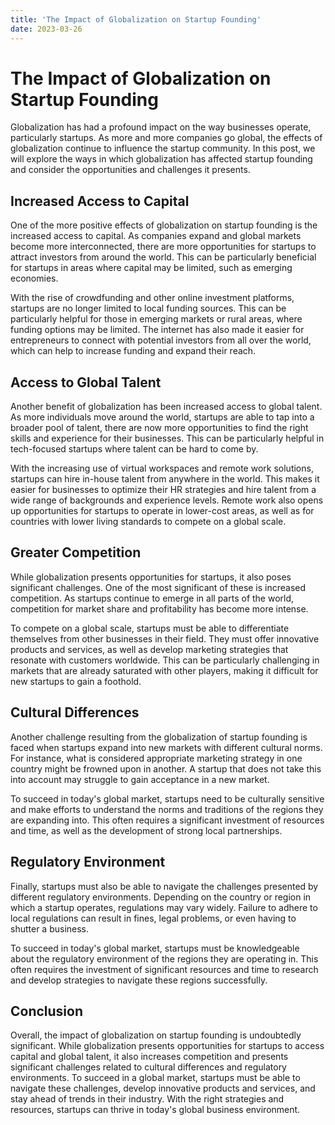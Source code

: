 ```yaml
---
title: 'The Impact of Globalization on Startup Founding'
date: 2023-03-26
---
```


# The Impact of Globalization on Startup Founding

Globalization has had a profound impact on the way businesses operate, particularly startups. As more and more companies go global, the effects of globalization continue to influence the startup community. In this post, we will explore the ways in which globalization has affected startup founding and consider the opportunities and challenges it presents.

## Increased Access to Capital
One of the more positive effects of globalization on startup founding is the increased access to capital. As companies expand and global markets become more interconnected, there are more opportunities for startups to attract investors from around the world. This can be particularly beneficial for startups in areas where capital may be limited, such as emerging economies.

With the rise of crowdfunding and other online investment platforms, startups are no longer limited to local funding sources. This can be particularly helpful for those in emerging markets or rural areas, where funding options may be limited. The internet has also made it easier for entrepreneurs to connect with potential investors from all over the world, which can help to increase funding and expand their reach.

## Access to Global Talent
Another benefit of globalization has been increased access to global talent. As more individuals move around the world, startups are able to tap into a broader pool of talent, there are now more opportunities to find the right skills and experience for their businesses. This can be particularly helpful in tech-focused startups where talent can be hard to come by.

With the increasing use of virtual workspaces and remote work solutions, startups can hire in-house talent from anywhere in the world. This makes it easier for businesses to optimize their HR strategies and hire talent from a wide range of backgrounds and experience levels. Remote work also opens up opportunities for startups to operate in lower-cost areas, as well as for countries with lower living standards to compete on a global scale.

## Greater Competition
While globalization presents opportunities for startups, it also poses significant challenges. One of the most significant of these is increased competition. As startups continue to emerge in all parts of the world, competition for market share and profitability has become more intense.

To compete on a global scale, startups must be able to differentiate themselves from other businesses in their field. They must offer innovative products and services, as well as develop marketing strategies that resonate with customers worldwide. This can be particularly challenging in markets that are already saturated with other players, making it difficult for new startups to gain a foothold.

## Cultural Differences
Another challenge resulting from the globalization of startup founding is faced when startups expand into new markets with different cultural norms. For instance, what is considered appropriate marketing strategy in one country might be frowned upon in another. A startup that does not take this into account may struggle to gain acceptance in a new market.

To succeed in today's global market, startups need to be culturally sensitive and make efforts to understand the norms and traditions of the regions they are expanding into. This often requires a significant investment of resources and time, as well as the development of strong local partnerships.

## Regulatory Environment
Finally, startups must also be able to navigate the challenges presented by different regulatory environments. Depending on the country or region in which a startup operates, regulations may vary widely. Failure to adhere to local regulations can result in fines, legal problems, or even having to shutter a business.

To succeed in today's global market, startups must be knowledgeable about the regulatory environment of the regions they are operating in. This often requires the investment of significant resources and time to research and develop strategies to navigate these regions successfully.

## Conclusion
Overall, the impact of globalization on startup founding is undoubtedly significant. While globalization presents opportunities for startups to access capital and global talent, it also increases competition and presents significant challenges related to cultural differences and regulatory environments. To succeed in a global market, startups must be able to navigate these challenges, develop innovative products and services, and stay ahead of trends in their industry. With the right strategies and resources, startups can thrive in today's global business environment.
